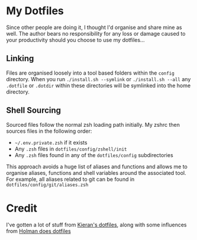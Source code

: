 # My Dotfiles

Since other people are doing it, I thought I'd organise and share mine as well. The author bears no responsibility for any loss or damage caused to your productivity should you choose to use my dotfiles...

## Linking

Files are organised loosely into a tool based folders within the `config` directory. When you run `./install.sh --symlink` or `./install.sh --all` any `.dotfile` or `.dotdir` within these directories will be symlinked into the home directory.

## Shell Sourcing

Sourced files follow the normal zsh loading path initially. My zshrc then sources files in the following order:

- `~/.env.private.zsh` if it exists
- Any `.zsh` files in `dotfiles/config/zshell/init`
- Any `.zsh` files found in any of the `dotfiles/config` subdirectories

This approach avoids a huge list of aliases and functions and allows me to organise aliases, functions and shell variables around the associated tool. For example, all aliases related to git can be found in `dotfiles/config/git/aliases.zsh`

# Credit

I've gotten a lot of stuff from [Kieran's dotfiles](https://github.com/kieran-bamforth/dotfiles), along with some influences from [Holman does dotfiles](https://github.com/holman/dotfiles)
